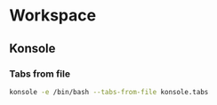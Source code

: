 # Workspace

## Konsole

### Tabs from file

```bash
konsole -e /bin/bash --tabs-from-file konsole.tabs
```
